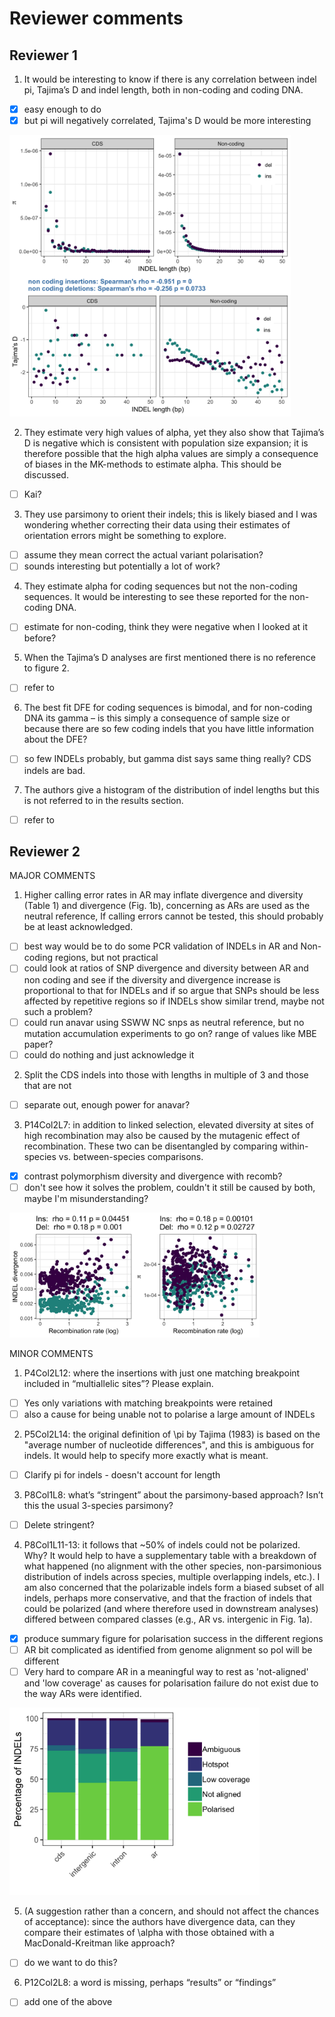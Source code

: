# Reviewer comments

## Reviewer 1

1. It would be interesting to know if there is any correlation between indel pi, Tajima’s D and indel length, 
both in non-coding and coding DNA.

- [x] easy enough to do
- [x] but pi will negatively correlated, Tajima's D would be more interesting

<img src='length_analyses/indel_length_summary_stats.png' width=450 height=450>

2. They estimate very high values of alpha, yet they also show that Tajima’s D is negative which is 
consistent with population size expansion; it is therefore possible that the high alpha values are simply 
a consequence of biases in the MK-methods to estimate alpha. This should be discussed.

- [ ] Kai?

3. They use parsimony to orient their indels; this is likely biased and I was wondering whether correcting 
their data using their estimates of orientation errors might be something to explore.

- [ ] assume they mean correct the actual variant polarisation?
- [ ] sounds interesting but potentially a lot of work?

4. They estimate alpha for coding sequences but not the non-coding sequences. It would be interesting to see 
these reported for the non-coding DNA.

- [ ] estimate for non-coding, think they were negative when I looked at it before?

5. When the Tajima’s D analyses are first mentioned there is no reference to figure 2.

- [ ] refer to

6. The best fit DFE for coding sequences is bimodal, and for non-coding DNA its gamma – is this simply a 
consequence of sample size or because there are so few coding indels that you have little information about the DFE?

- [ ] so few INDELs probably, but gamma dist says same thing really? CDS indels are bad.

7. The authors give a histogram of the distribution of indel lengths but this is not referred to in the results 
section.

- [ ] refer to 

## Reviewer 2

MAJOR COMMENTS

1. Higher calling error rates in AR may inflate divergence and diversity (Table 1) and divergence (Fig. 1b), 
concerning as ARs are used as the neutral reference, If calling errors cannot be tested, this should 
probably be at least acknowledged.

- [ ] best way would be to do some PCR validation of INDELs in AR and Non-coding regions, but not practical
- [ ] could look at ratios of SNP divergence and diversity between AR and non coding and see if the 
diversity and divergence increase is proportional to that for INDELs and if so argue that SNPs should be less 
affected by repetitive regions so if INDELs show similar trend, maybe not such a problem?
- [ ] could run anavar using SSWW NC snps as neutral reference, but no mutation accumulation experiments to go on? 
range of values like MBE paper?
- [ ] could do nothing and just acknowledge it

2. Split the CDS indels into those with lengths in multiple of 3 and those that are not

- [ ] separate out, enough power for anavar?

3. P14Col2L7: in addition to linked selection, elevated diversity at sites of high recombination may also be caused by the mutagenic effect of recombination. These two can be disentangled by comparing within-species vs. between-species comparisons.

- [x] contrast polymorphism diversity and divergence with recomb?
- [ ] don't see how it solves the problem, couldn't it still be caused by both, maybe I'm misunderstanding?

<img src="recombination_analyses/div_recomb_plot.png" width=400 height=200>

MINOR COMMENTS

1. P4Col2L12: where the insertions with just one matching breakpoint included in “multiallelic sites”? Please explain.

- [ ] Yes only variations with matching breakpoints were retained 
- [ ] also a cause for being unable not to polarise a large amount of INDELs

2. P5Col2L14: the original definition of \pi by Tajima (1983) is based on the "average number of nucleotide differences", and this is ambiguous for indels. It would help to specify more exactly what is meant.

- [ ] Clarify pi for indels - doesn't account for length

3. P8Col1L8: what’s “stringent” about the parsimony-based approach? Isn’t this the usual 3-species parsimony?

- [ ] Delete stringent?

4. P8Col1L11-13: it follows that ~50% of indels could not be polarized. Why? It would help to have a supplementary table with a breakdown of what happened (no alignment with the other species, non-parsimonious distribution of indels across species, multiple overlapping indels, etc.). I am also concerned that the polarizable indels form a biased subset of all indels, perhaps more conservative, and that the fraction of indels that could be polarized (and where therefore used in downstream analyses) differed between compared classes (e.g., AR vs. intergenic in Fig. 1a).

- [x] produce summary figure for polarisation success in the different regions
- [ ] AR bit complicated as identified from genome alignment so pol will be different
- [ ] Very hard to compare AR in a meaningful way to rest as 'not-aligned' and 'low coverage' as causes for polarisation failure do not exist due to the way ARs were identified.

<img src='alignment_and_polarisation/pol_success_indels.png' width='400' height='300'>

5. (A suggestion rather than a concern, and should not affect the chances of acceptance): since the authors have divergence data, can they compare their estimates of \alpha with those obtained with a MacDonald-Kreitman like approach?

- [ ] do we want to do this?

6. P12Col2L8: a word is missing, perhaps “results” or “findings”

- [ ] add one of the above
